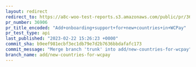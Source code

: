 ```yaml
---
layout: redirect
redirect_to: https://a8c-woo-test-reports.s3.amazonaws.com/public/pr/36906/api/index.html
pr_number: 36906
pr_title_encoded: "Add+onboarding+support+for+new+countries+in+WCPay"
pr_test_type: api
last_published: "2023-02-22 15:26:23 +0000"
commit_sha: b9eef981ecbf3ec1db79e7d2b7636bbdafafc173
commit_message: "Merge branch 'trunk' into add/new-countries-for-wcpay"
branch_name: add/new-countries-for-wcpay
---
```

